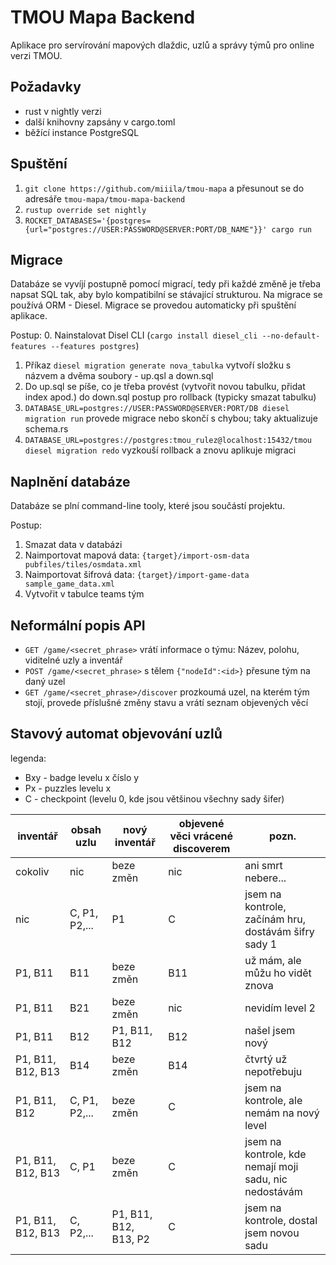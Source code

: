 # TMOU Mapa Backend

Aplikace pro servírování mapových dlaždic, uzlů a správy týmů pro online verzi TMOU.

## Požadavky

- rust v nightly verzi 
- další knihovny zapsány v cargo.toml
- běžící instance PostgreSQL

## Spuštění

1. `git clone https://github.com/miiila/tmou-mapa` a přesunout se do adresáře `tmou-mapa/tmou-mapa-backend`
2. `rustup override set nightly` 
3. `ROCKET_DATABASES='{postgres={url="postgres://USER:PASSWORD@SERVER:PORT/DB_NAME"}}' cargo run` 


## Migrace

Databáze se vyvíjí postupně pomocí migrací, tedy při každé změně je třeba napsat SQL tak, aby bylo kompatibilní se stávající strukturou. Na migrace se používá ORM - Diesel. Migrace se provedou automaticky při spuštění aplikace.

Postup:
0. Nainstalovat Disel CLI (`cargo install diesel_cli --no-default-features --features postgres`)
1. Příkaz `diesel migration generate nova_tabulka` vytvoří složku s názvem a dvěma soubory - up.qsl a down.sql
2. Do up.sql se píše, co je třeba provést (vytvořit novou tabulku, přidat index apod.) do down.sql postup pro rollback (typicky smazat tabulku)
3. `DATABASE_URL=postgres://USER:PASSWORD@SERVER:PORT/DB diesel migration run` provede migrace nebo skončí s chybou; taky aktualizuje schema.rs
4. `DATABASE_URL=postgres://postgres:tmou_rulez@localhost:15432/tmou diesel migration redo` vyzkouší rollback a znovu aplikuje migraci

## Naplnění databáze

Databáze se plní command-line tooly, které jsou součástí projektu.

Postup:

1. Smazat data v databázi
2. Naimportovat mapová data: `{target}/import-osm-data pubfiles/tiles/osmdata.xml`
3. Naimportovat šifrová data: `{target}/import-game-data sample_game_data.xml`
4. Vytvořit v tabulce teams tým

## Neformální popis API

* `GET /game/<secret_phrase>` vrátí informace o týmu: Název, polohu, viditelné uzly a inventář
* `POST /game/<secret_phrase>` s tělem `{"nodeId":<id>}` přesune tým na daný uzel
* `GET /game/<secret_phrase>/discover` prozkoumá uzel, na kterém tým stojí, provede příslušné změny stavu a vrátí seznam objevených věcí

## Stavový automat objevování uzlů

legenda:
* Bxy - badge levelu x číslo y
* Px - puzzles levelu x
* C - checkpoint (levelu 0, kde jsou většinou všechny sady šifer)

inventář | obsah uzlu | nový inventář | objevené věci vrácené discoverem | pozn.
---|---|---|---|---
cokoliv | nic | beze změn | nic | ani smrt nebere...
nic | C, P1, P2,... | P1 | C | jsem na kontrole, začínám hru, dostávám šifry sady 1
P1, B11 | B11 | beze změn | B11 | už mám, ale můžu ho vidět znova
P1, B11 | B21 | beze změn | nic | nevidím level 2
P1, B11 | B12 | P1, B11, B12 | B12 | našel jsem nový
P1, B11, B12, B13 | B14 | beze změn | B14 | čtvrtý už nepotřebuju
P1, B11, B12 | C, P1, P2,... | beze změn | C | jsem na kontrole, ale nemám na nový level
P1, B11, B12, B13 | C, P1 | beze změn | C | jsem na kontrole, kde nemají moji sadu, nic nedostávám
P1, B11, B12, B13 | C, P2,... | P1, B11, B12, B13, P2 | C | jsem na kontrole, dostal jsem novou sadu

